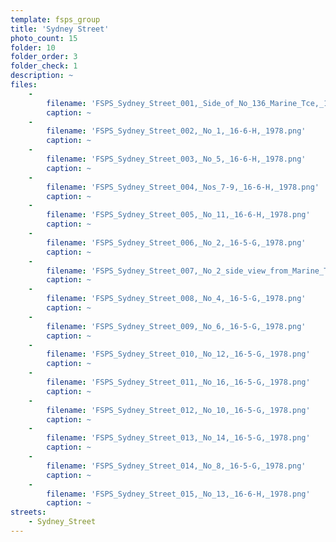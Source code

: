 ```yaml
---
template: fsps_group
title: 'Sydney Street'
photo_count: 15
folder: 10
folder_order: 3
folder_check: 1
description: ~
files:
    -
        filename: 'FSPS_Sydney_Street_001,_Side_of_No_136_Marine_Tce,_16-6-H,_1978.png'
        caption: ~
    -
        filename: 'FSPS_Sydney_Street_002,_No_1,_16-6-H,_1978.png'
        caption: ~
    -
        filename: 'FSPS_Sydney_Street_003,_No_5,_16-6-H,_1978.png'
        caption: ~
    -
        filename: 'FSPS_Sydney_Street_004,_Nos_7-9,_16-6-H,_1978.png'
        caption: ~
    -
        filename: 'FSPS_Sydney_Street_005,_No_11,_16-6-H,_1978.png'
        caption: ~
    -
        filename: 'FSPS_Sydney_Street_006,_No_2,_16-5-G,_1978.png'
        caption: ~
    -
        filename: 'FSPS_Sydney_Street_007,_No_2_side_view_from_Marine_Tce,_16-5-G,_1978.png'
        caption: ~
    -
        filename: 'FSPS_Sydney_Street_008,_No_4,_16-5-G,_1978.png'
        caption: ~
    -
        filename: 'FSPS_Sydney_Street_009,_No_6,_16-5-G,_1978.png'
        caption: ~
    -
        filename: 'FSPS_Sydney_Street_010,_No_12,_16-5-G,_1978.png'
        caption: ~
    -
        filename: 'FSPS_Sydney_Street_011,_No_16,_16-5-G,_1978.png'
        caption: ~
    -
        filename: 'FSPS_Sydney_Street_012,_No_10,_16-5-G,_1978.png'
        caption: ~
    -
        filename: 'FSPS_Sydney_Street_013,_No_14,_16-5-G,_1978.png'
        caption: ~
    -
        filename: 'FSPS_Sydney_Street_014,_No_8,_16-5-G,_1978.png'
        caption: ~
    -
        filename: 'FSPS_Sydney_Street_015,_No_13,_16-6-H,_1978.png'
        caption: ~
streets:
    - Sydney_Street
---
```

